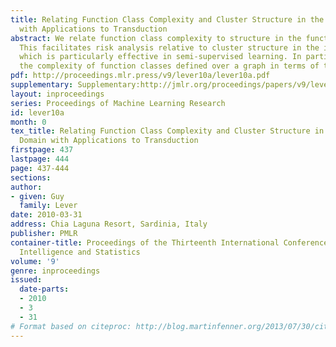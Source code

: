 ```yaml
---
title: Relating Function Class Complexity and Cluster Structure in the Function Domain
  with Applications to Transduction
abstract: We relate function class complexity to structure in the function domain.
  This facilitates risk analysis relative to cluster structure in the input space
  which is particularly effective in semi-supervised learning. In particular we quantify
  the complexity of function classes defined over a graph in terms of the graph structure.
pdf: http://proceedings.mlr.press/v9/lever10a/lever10a.pdf
supplementary: Supplementary:http://jmlr.org/proceedings/papers/v9/lever10a/lever10aSupple.pdf
layout: inproceedings
series: Proceedings of Machine Learning Research
id: lever10a
month: 0
tex_title: Relating Function Class Complexity and Cluster Structure in the Function
  Domain with Applications to Transduction
firstpage: 437
lastpage: 444
page: 437-444
sections: 
author:
- given: Guy
  family: Lever
date: 2010-03-31
address: Chia Laguna Resort, Sardinia, Italy
publisher: PMLR
container-title: Proceedings of the Thirteenth International Conference on Artificial
  Intelligence and Statistics
volume: '9'
genre: inproceedings
issued:
  date-parts:
  - 2010
  - 3
  - 31
# Format based on citeproc: http://blog.martinfenner.org/2013/07/30/citeproc-yaml-for-bibliographies/
---
```

